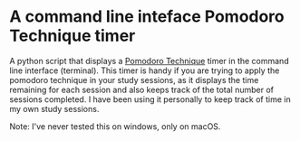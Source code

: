 # A command line inteface Pomodoro Technique timer

A python script that displays a [Pomodoro Technique](https://en.wikipedia.org/wiki/Pomodoro_Technique) timer in the command line interface (terminal).
This timer is handy if you are trying to apply the pomodoro technique in your study sessions, as it displays the time remaining for each session and also keeps track of the total number of sessions completed.
I have been using it personally to keep track of time in my own study sessions.

Note: I've never tested this on windows, only on macOS.
